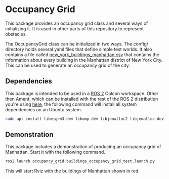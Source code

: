 # Occupancy Grid

This package provides an occupancy grid class and several ways of initializing it.
It is used in other parts of this repository to represent obstacles.

The OccupancyGrid class can be initialized in two ways.
The config/ directory holds several yaml files that define simple test worlds.
It also contains a file called [new_york_buildings_manhattan.csv](config/new_york_buildings_manhattan.csv) that contains the information about every building in the Manhattan district of New York City.
This can be used to generate an occupancy grid of the city.

## Dependencies

This package is intended to be used in a [ROS 2](https://docs.ros.org/en/jazzy/index.html) Colcon workspace.
Other then Ament, which can be installed with the rest of the ROS 2 distribution you're using [here](https://docs.ros.org/en/jazzy/Installation.html), the following command will install all system dependencies on an Ubuntu system.

```bash
sudo apt install libeigen3-dev libomp-dev libjemalloc2 libjemalloc-dev libopencv-dev
```

## Demonstration

This package includes a demonstration of producing an occupancy grid of Manhattan.
Start it with the following command.
```bash
ros2 launch occupancy_grid buildings_occupancy_grid_test.launch.py
```
This will start Rviz with the buildings of Manhattan shown in red.

